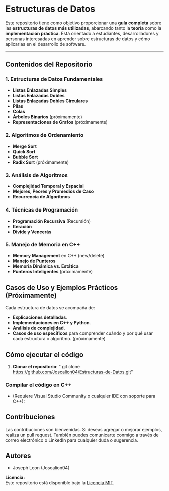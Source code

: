 # Estructuras de Datos

Este repositorio tiene como objetivo proporcionar una **guía completa** sobre las **estructuras de datos más utilizadas**, abarcando tanto la **teoría** como la **implementación práctica**. Está orientado a estudiantes, desarrolladores y personas interesadas en aprender sobre estructuras de datos y cómo aplicarlas en el desarrollo de software.

---

## Contenidos del Repositorio

### 1. Estructuras de Datos Fundamentales
- **Listas Enlazadas Simples**
- **Listas Enlazadas Dobles**
- **Listas Enlazadas Dobles Circulares**
- **Pilas**
- **Colas**
- **Árboles Binarios** (próximamente)
- **Representaciones de Grafos** (próximamente)

### 2. Algoritmos de Ordenamiento
- **Merge Sort**
- **Quick Sort**
- **Bubble Sort**
- **Radix Sort** (próximamente)

### 3. Análisis de Algoritmos
- **Complejidad Temporal y Espacial**
- **Mejores, Peores y Promedios de Caso**
- **Recurrencia de Algoritmos**

### 4. Técnicas de Programación
- **Programación Recursiva** (Recursión)
- **Iteración**
- **Divide y Vencerás**

### 5. Manejo de Memoria en C++
- **Memory Management** en C++ (new/delete)
- **Manejo de Punteros**
- **Memoria Dinámica vs. Estática**
- **Punteros Inteligentes** (próximamente)

## Casos de Uso y Ejemplos Prácticos (Próximamente)

Cada estructura de datos se acompaña de:
- **Explicaciones detalladas**.
- **Implementaciones en C++ y Python**.
- **Análisis de complejidad**.
- **Casos de uso específicos** para comprender cuándo y por qué usar cada estructura o algoritmo. (próximamente)

## Cómo ejecutar el código

1. **Clonar el repositorio**:
   " git clone https://github.com/Joscalion04/Estructuras-de-Datos.git"

### Compilar el código en C++
 - (Requiere Visual Studio Community o cualquier IDE con soporte para C++):

## Contribuciones
Las contribuciones son bienvenidas. Si deseas agregar o mejorar ejemplos, realiza un pull request. También puedes comunicarte conmigo a través de correo electrónico o LinkedIn para cualquier duda o sugerencia.

## Autores
- Joseph Leon (Joscalion04)

**Licencia:**  
Este repositorio está disponible bajo la [Licencia MIT](LICENSE).
